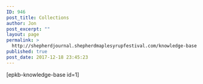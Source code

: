 ```yaml
---
ID: 946
post_title: Collections
author: Jon
post_excerpt: ""
layout: page
permalink: >
  http://shepherdjournal.shepherdmaplesyrupfestival.com/knowledge-base
published: true
post_date: 2017-12-18 23:45:23
---
```

[epkb-knowledge-base id=1]